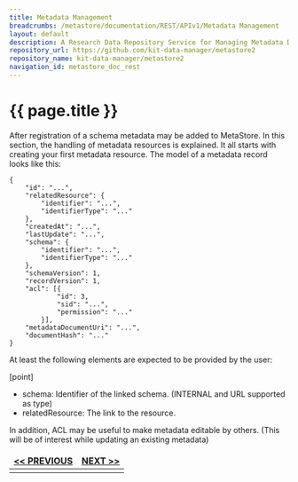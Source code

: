 ```yaml
---
title: Metadata Management
breadcrumbs: /metastore/documentation/REST/APIv1/Metadata Management
layout: default
description: A Research Data Repository Service for Managing Metadata Documents based on JSON or XML.
repository_url: https://github.com/kit-data-manager/metastore2
repository_name: kit-data-manager/metastore2
navigation_id: metastore_doc_rest
---
```


# {{ page.title }}

After registration of a schema metadata may be added to MetaStore.
In this section, the handling of metadata resources is explained. 
It all starts with creating your first metadata resource. The model of a metadata record looks
like this:

``` 
{
    "id": "...",
    "relatedResource": {
        "identifier": "...",
        "identifierType": "..."
    },
    "createdAt": "...",
    "lastUpdate": "...",
    "schema": {
        "identifier": "...",
        "identifierType": "..."
    },
    "schemaVersion": 1,
    "recordVersion": 1,
    "acl": [{
            "id": 3,
            "sid": "...",
            "permission": "..."
        }],
    "metadataDocumentUri": "...",
    "documentHash": "..."
}
``` 
At least the following elements are expected to be provided by the user: 

[point]
- schema: Identifier of the linked schema. (INTERNAL and URL supported as type)
- relatedResource: The link to the resource. 

In addition, ACL may be useful to make metadata editable by others. (This will be of interest while updating an existing metadata)

<style>
td, th {
   border: none!important;
}
</style>
|[<< PREVIOUS](validate-metadata-document.html)| [NEXT >>](register-metadata.html) |
|:----|----:|
| | |

